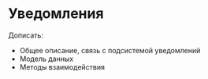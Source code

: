 # Уведомления

Дописать:
* Общее описание, связь с подсистемой уведомлений
* Модель данных
* Методы взаимодействия 
